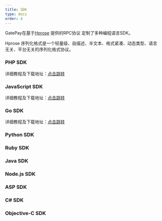 ```yaml
---
title: SDK
type: docs
order: 4
---
```

GatePay在基于[Hprose](https://github.com/hprose) 提供的RPC协议 定制了多种编程语言SDK。

Hprose 序列化格式是一个轻量级、自描述、半文本、格式紧凑、动态类型、语言无关、平台无关的序列化格式协议。



### PHP SDK
详细教程及下载地址：[点击跳转](https://github.com/gatepay-io/gatepay.io-php)

### JavaScript SDK
详细教程及下载地址：[点击跳转](https://github.com/gatepay-io/gatepay.io-js)

### Go SDK
详细教程及下载地址：[点击跳转](https://github.com/gatepay-io/gatepay.io-node)

### Python SDK

### Ruby SDK

### Java SDK

### Node.js SDK

### ASP SDK

### C# SDK

### Objective-C SDK


